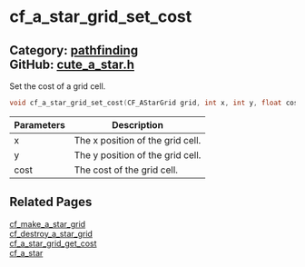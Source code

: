 [](../header.md ':include')

# cf_a_star_grid_set_cost

Category: [pathfinding](https://github.com/RandyGaul/cute_framework/blob/master/docs/api_reference?id=pathfinding)  
GitHub: [cute_a_star.h](https://github.com/RandyGaul/cute_framework/blob/master/include/cute_a_star.h)  
---

Set the cost of a grid cell.

```cpp
void cf_a_star_grid_set_cost(CF_AStarGrid grid, int x, int y, float cost);
```

Parameters | Description
--- | ---
x | The x position of the grid cell.
y | The y position of the grid cell.
cost | The cost of the grid cell.

## Related Pages

[cf_make_a_star_grid](https://github.com/RandyGaul/cute_framework/blob/master/docs/pathfinding/cf_make_a_star_grid.md)  
[cf_destroy_a_star_grid](https://github.com/RandyGaul/cute_framework/blob/master/docs/pathfinding/cf_destroy_a_star_grid.md)  
[cf_a_star_grid_get_cost](https://github.com/RandyGaul/cute_framework/blob/master/docs/pathfinding/cf_a_star_grid_get_cost.md)  
[cf_a_star](https://github.com/RandyGaul/cute_framework/blob/master/docs/pathfinding/cf_a_star.md)  
